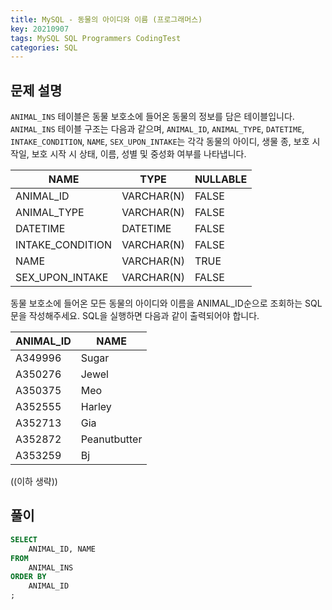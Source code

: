 ```yaml
---
title: MySQL - 동물의 아이디와 이름 (프로그래머스)
key: 20210907
tags: MySQL SQL Programmers CodingTest
categories: SQL
---
```


## 문제 설명

`ANIMAL_INS` 테이블은 동물 보호소에 들어온 동물의 정보를 담은 테이블입니다. `ANIMAL_INS` 테이블 구조는 다음과 같으며, `ANIMAL_ID`, `ANIMAL_TYPE`, `DATETIME`, `INTAKE_CONDITION`, `NAME`, `SEX_UPON_INTAKE`는 각각 동물의 아이디, 생물 종, 보호 시작일, 보호 시작 시 상태, 이름, 성별 및 중성화 여부를 나타냅니다.

|NAME|TYPE|NULLABLE|
|---|---|---|
|ANIMAL_ID|VARCHAR(N)|FALSE|
|ANIMAL_TYPE|VARCHAR(N)|FALSE|
|DATETIME|DATETIME|FALSE|
|INTAKE_CONDITION|VARCHAR(N)|FALSE|
|NAME|VARCHAR(N)|TRUE|
|SEX_UPON_INTAKE|VARCHAR(N)|FALSE|

동물 보호소에 들어온 모든 동물의 아이디와 이름을 ANIMAL_ID순으로 조회하는 SQL문을 작성해주세요. SQL을 실행하면 다음과 같이 출력되어야 합니다.

|ANIMAL_ID|NAME|
|---|---|
|A349996|Sugar|
|A350276|Jewel|
|A350375|Meo|
|A352555|Harley|
|A352713|Gia|
|A352872|Peanutbutter|
|A353259|Bj|

((이하 생략))

## 풀이

~~~sql
SELECT
    ANIMAL_ID, NAME
FROM
    ANIMAL_INS
ORDER BY
    ANIMAL_ID
;
~~~
